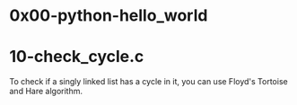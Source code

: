 # 0x00-python-hello_world

# 10-check_cycle.c
To check if a singly linked list has a cycle in it, you can use Floyd's Tortoise and Hare algorithm.
